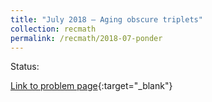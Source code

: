 ```yaml
---
title: "July 2018 – Aging obscure triplets"
collection: recmath
permalink: /recmath/2018-07-ponder
---
```

Status:

[Link to problem page](https://research.ibm.com/haifa/ponderthis/challenges/July2018.html){:target="_blank"}
